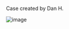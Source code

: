 Case created by Dan H.

![image](https://github.com/JeremySCook/JC-Pro-Macro-2/blob/main/3DP-accessories/DanH-case/case-danh.jpg)
